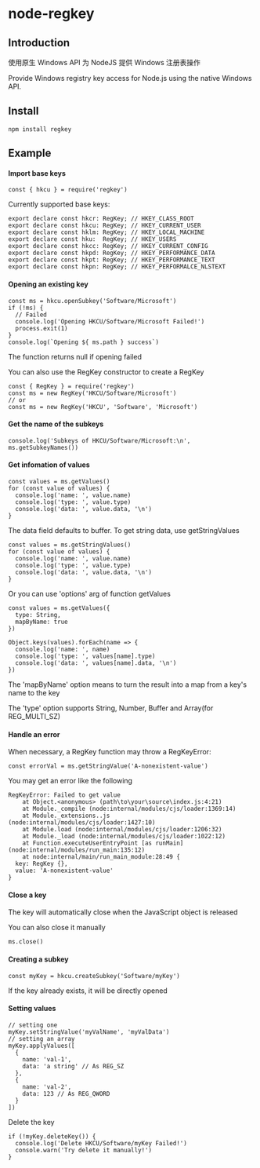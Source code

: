 # node-regkey

## Introduction

使用原生 Windows API 为 NodeJS 提供 Windows 注册表操作

Provide Windows registry key access for Node.js using the native Windows API.

## Install

```
npm install regkey
```

## Example

#### Import base keys

```
const { hkcu } = require('regkey')
```

Currently supported base keys: 

```
export declare const hkcr: RegKey; // HKEY_CLASS_ROOT
export declare const hkcu: RegKey; // HKEY_CURRENT_USER
export declare const hklm: RegKey; // HKEY_LOCAL_MACHINE
export declare const hku:  RegKey; // HKEY_USERS
export declare const hkcc: RegKey; // HKEY_CURRENT_CONFIG
export declare const hkpd: RegKey; // HKEY_PERFORMANCE_DATA
export declare const hkpt: RegKey; // HKEY_PERFORMANCE_TEXT
export declare const hkpn: RegKey; // HKEY_PERFORMALCE_NLSTEXT
```

#### Opening an existing key

```
const ms = hkcu.openSubkey('Software/Microsoft')
if (!ms) {
  // Failed
  console.log('Opening HKCU/Software/Microsoft Failed!')
  process.exit(1)
}
console.log(`Opening ${ ms.path } success`)
```

The function returns null if opening failed

You can also use the RegKey constructor to create a RegKey

```
const { RegKey } = require('regkey')
const ms = new RegKey('HKCU/Software/Microsoft')
// or
const ms = new RegKey('HKCU', 'Software', 'Microsoft')
```

#### Get the name of the subkeys

```
console.log('Subkeys of HKCU/Software/Microsoft:\n', ms.getSubkeyNames())
```

#### Get infomation of values

```
const values = ms.getValues()
for (const value of values) {
  console.log('name: ', value.name)
  console.log('type: ', value.type)
  console.log('data: ', value.data, '\n')
}
```

The data field defaults to buffer. To get string data, use getStringValues

```
const values = ms.getStringValues()
for (const value of values) {
  console.log('name: ', value.name)
  console.log('type: ', value.type)
  console.log('data: ', value.data, '\n')
}
```

Or you can use 'options' arg of function getValues

```
const values = ms.getValues({
  type: String,
  mapByName: true
})

Object.keys(values).forEach(name => {
  console.log('name: ', name)
  console.log('type: ', values[name].type)
  console.log('data: ', values[name].data, '\n')
})
```

The 'mapByName' option means to turn the result into a map from a key's name to the key

The 'type' option supports String, Number, Buffer and Array(for REG_MULTI_SZ)

#### Handle an error

When necessary, a RegKey function may throw a RegKeyError:

```
const errorVal = ms.getStringValue('A-nonexistent-value')
```

You may get an error like the following

```
RegKeyError: Failed to get value
    at Object.<anonymous> (path\to\your\source\index.js:4:21)
    at Module._compile (node:internal/modules/cjs/loader:1369:14)
    at Module._extensions..js (node:internal/modules/cjs/loader:1427:10)
    at Module.load (node:internal/modules/cjs/loader:1206:32)
    at Module._load (node:internal/modules/cjs/loader:1022:12)
    at Function.executeUserEntryPoint [as runMain] (node:internal/modules/run_main:135:12)
    at node:internal/main/run_main_module:28:49 {
  key: RegKey {},
  value: 'A-nonexistent-value'
}
```

#### Close a key

The key will automatically close when the JavaScript object is released

You can also close it manually

```
ms.close()
```

#### Creating a subkey

```
const myKey = hkcu.createSubkey('Software/myKey')
```

If the key already exists, it will be directly opened

#### Setting values

```
// setting one
myKey.setStringValue('myValName', 'myValData')
// setting an array
myKey.applyValues([
  {
    name: 'val-1',
    data: 'a string' // As REG_SZ  
  },
  {
    name: 'val-2',
    data: 123 // As REG_QWORD
  }
])
```

Delete the key

```
if (!myKey.deleteKey()) {
  console.log('Delete HKCU/Software/myKey Failed!')
  console.warn('Try delete it manually!')
}
```
